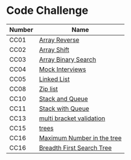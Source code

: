 # Code Challenge

| Number | Name                                                                                                                                                                         |
| ------ | ---------------------------------------------------------------------------------------------------------------------------------------------------------------------------- |
| CC01   | [Array Reverse](https://amarh-ayman.github.io/401_data-structures-and-algorithms/array_reverse/array_reverse)                                                                |
| CC02   | [Array Shift](https://amarh-ayman.github.io/401_data-structures-and-algorithms/array-shift/array_shift)                                                                      |
| CC03   | [Array Binary Search](https://amarh-ayman.github.io/401_data-structures-and-algorithms/array-binary-search/array_binary_search)                                              |
| CC04   | [Mock Interviews](https://docs.google.com/spreadsheets/d/1_rSpQvQch8V333JayCRYhwW2f613ist_aUSOiFegEEg/edit?usp=sharing)                                                      |
| CC05   | [Linked List](https://amarh-ayman.github.io/401_data-structures-and-algorithms/Data-Structures/linked-list/linked_list)                                                      |
| CC08   | [Zip list](https://amarh-ayman.github.io/401_data-structures-and-algorithms/Data-Structures/challenges/ll_zip/LL_zip)                                                        |
| CC10   | [Stack and Queue](https://amarh-ayman.github.io/401_data-structures-and-algorithms/Data-Structures/challenges/stacks_and_queues/stacksAndQueue)                              |
| CC11   | [Stack with Queue](https://amarh-ayman.github.io/401_data-structures-and-algorithms/Data-Structures/challenges/queueWithStacks/queue_with_stacks)                            |
| CC13   | [multi bracket validation](https://amarh-ayman.github.io/401_data-structures-and-algorithms/Data-Structures/challenges/multi_bracket_validation/multi_bracket_validation.py) |
| CC15   | [trees](https://amarh-ayman.github.io/401_data-structures-and-algorithms/Data-Structures/trees/readmeFiles/tree)                                                             |
| CC16   | [Maximum Number in the tree](https://amarh-ayman.github.io/401_data-structures-and-algorithms/Data-Structures/trees/readmeFiles/maximumNumber)                               |
| CC16   | [Breadth First Search Tree](https://amarh-ayman.github.io/401_data-structures-and-algorithms/Data-Structures/trees/readmeFiles/breadthFirst)                                 |
